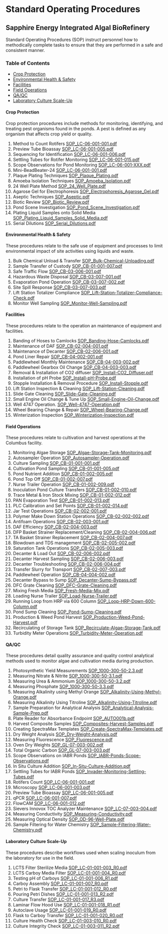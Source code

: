 # Standard Operating Procedures

## Sapphire Energy Integrated Algal BioRefinery

Standard Operating Procedures (SOP) instruct personnel how to methodically complete tasks to ensure that they are performed in a safe and consistent manner.  

### Table of Contents

* [Crop Protection](#crop-protection)
* [Environmental Health & Safety](#environmental-health--safety)
* [Facilities](#facilities)
* [Field Operations](#field-operations)
* [QA/QC](#qaqc)
* [Laboratory Culture Scale-Up](#laboratory-culture-scale-up)

#### Crop Protection

Crop protection procedures include methods for monitoring, identifying, and treating pest organisms found in the ponds. A pest is defined as any organism that affects crop yield or quality.  

1. Method to Count Rotifers [SOP_LC-06-001-001.pdf](SOP/SOP_LC-06-001-001.pdf)
2. Preview Tube Bioassay [SOP_LC-06-001-005.pdf](SOP/SOP_LC-06-001-005.pdf)
3. Sequencing for Identification [SOP_LC-06-001-006.pdf](SOP/SOP_LC-06-001-006.pdf)
4. Settling Tubes for Rotifer Monitoring [SOP_LC-06-001-015.pdf](SOP/SOP_LC-06-001-015.pdf)
5. Scope Observations for Pond Monitoring [SOP_LC-06-001-XXX.pdf](SOP/SOP_LC-06-001-XXX.pdf)
6. Mini-BeadBeater-24 [SOP_LC-06-001-001.pdf](SOP/SOP_LC-06-001-001.pdf)
7. Plaque Plating Techniques [SOP_Plaque_Plating.pdf](SOP/SOP_Plaque_Plating.pdf)
8. Amoeba Isolation Techniques [SOP_Amoeba_Isolation.pdf](SOP/SOP_Amoeba_Isolation.pdf)
9. 24 Well Plate Method [SOP_24_Well_Plate.pdf](SOP/SOP_24_Well_Plate.pdf)
10. Agarose Gel for Electrophoresis [SOP_Electrophoresis_Agarose_Gel.pdf](SOP/SOP_Electrophoresis_Agarose_Gel.pdf)
11. Aseptic Techniques [SOP_Aseptic.pdf](SOP/SOP_Aseptic.pdf)
12. Biotic Review [SOP_Biotic_Review.pdf](SOP/SOP_Biotic_Review.pdf)
13. Pond Scene Investigation [SOP_Pond_Scene_Investigation.pdf](SOP/SOP_Pond_Scene_Investigation.pdf)
14. Plating Liquid Samples onto Solid Media [SOP_Plating_Liquid_Samples_Solid_Media.pdf](SOP/SOP_Plating_Liquid_Samples_Solid_Media.pdf)
15. Serial Dilutions [SOP_Serial_Dilutions.pdf](SOP/SOP_Serial_Dilutions.pdf)

#### Environmental Health & Safety

These procedures relate to the safe use of equipment and processes to limit environmental impact of site activities using liquids and waste.  

1. Bulk Chemical Unload & Transfer [SOP_Bulk-Chemical-Unloading.pdf](SOP/SOP_Bulk-Chemical-Unloading.pdf)
2. Sample Transfer of Custody [SOP_CB-01-001-007.pdf](SOP/SOP_CB-01-001-007.pdf)
3. Safe Traffic Flow [SOP_CB-03-006-001.pdf](SOP/SOP_CB-03-006-001.pdf)
4. Hazardous Waste Disposal [SOP_CB-03-007-001.pdf](SOP/SOP_CB-03-007-001.pdf)
5. Evaporation Pond Operation [SOP_CB-03-007-002.pdf](SOP/SOP_CB-03-007-002.pdf)
6. Site Spill Response [SOP_CB-03-007-003.pdf](SOP/SOP_CB-03-007-003.pdf)
7. Lift Station Totalizer Compliance [SOP_Lift-Station-Totalizer-Compliance-Check.pdf](SOP/SOP_Lift-Station-Totalizer-Compliance-Check.pdf)
8. Monitor Well Sampling [SOP_Monitor-Well-Sampling.pdf](SOP/SOP_Monitor-Well-Sampling.pdf)

#### Facilities

These procedures relate to the operation an maintenance of equipment and facilities.

1. Banding of Hoses to Camlocks [SOP_Banding-Hose-Camlocks.pdf](SOP/SOP_Banding-Hose-Camlocks.pdf)
2. Maintenance of DAF [SOP_CB-02-004-001.pdf](SOP/SOP_CB-02-004-001.pdf)
3. Maintenance of Decanter [SOP_CB-02-006-001.pdf](SOP/SOP_CB-02-006-001.pdf)
4. Pond Liner Repair [SOP_CB-04-002-001.pdf](SOP/SOP_CB-04-002-001.pdf)
5. Paddlewheel Monthly Maintenance [SOP_CB-04-003-002.pdf](SOP/SOP_CB-04-003-002.pdf)
6. Paddlewheel Gearbox Oil Change [SOP_CB-04-003-003.pdf](SOP/SOP_CB-04-003-003.pdf)
7. Removal & Installation of CO2 diffuser [SOP_Install-CO2_Diffuser.pdf](SOP/SOP_Install-CO2_Diffuser.pdf)
8. Installation of pH Probe [SOP_Install-pH-Probe.pdf](SOP/SOP_Install-pH-Probe.pdf)
9. Stopple Installation & Removal Procedure [SOP_Install-Stopple.pdf](SOP/SOP_Install-Stopple.pdf)
10. Lift Station Inspection & Cleaning [SOP_Lift-Station-Cleaning.pdf](SOP/SOP_Lift-Station-Cleaning.pdf)
11. Slide Gate Cleaning [SOP_Slide-Gate-Cleaning.pdf](SOP/SOP_Slide-Gate-Cleaning.pdf)
12. Small Engine Oil Change & Tune Up [SOP_Small-Engine-Oil-Change.pdf](SOP/SOP_Small-Engine-Oil-Change.pdf)
13. Well 4747 Operation. [SOP_Well-4747-Operation.pdf](SOP/SOP_Well-4747-Operation.pdf)
14. Wheel Bearing Change & Repair [SOP_Wheel-Bearing-Change.pdf](SOP/SOP_Wheel-Bearing-Change.pdf)
15. Winterization Inspection [SOP_Winterization-Inspection.pdf](SOP/SOP_Winterization-Inspection.pdf)

#### Field Operations

These procedures relate to cultivation and harvest operations at the Columbus facility.

1. Monitoring Algae Storage [SOP_Algae-Storage-Tank-Monitoring.pdf](SOP/SOP_Algae-Storage-Tank-Monitoring.pdf)
2. Autosampler Operation [SOP_Autosampler-Operation.pdf](SOP/SOP_Autosampler-Operation.pdf)
3. Culture Sampling [SOP_CB-01-001-001.pdf](SOP/SOP_CB-01-001-001.pdf)
4. Cultivation Pond Sampling [SOP_CB-01-001-005.pdf](SOP/SOP_CB-01-001-005.pdf)
5. Pond Nutrient Addition [SOP_CB-01-002-005.pdf](SOP/SOP_CB-01-002-005.pdf)
6. Pond Top Off [SOP_CB-01-002-007.pdf](SOP/SOP_CB-01-002-007.pdf)
7. Nurse Trailer Operation [SOP_CB-01-002-009.pdf](SOP/SOP_CB-01-002-009.pdf)
8. Inoculation Pond Culture Transfers [SOP_CB-01-002-010.pdf](SOP/SOP_CB-01-002-010.pdf)
9. Trace Metal & Iron Stock Mixing [SOP_CB-01-002-012.pdf](SOP/SOP_CB-01-002-012.pdf)
10. PAN Evaporation Test [SOP_CB-01-002-013.pdf](SOP/SOP_CB-01-002-013.pdf)
11. PLC Calibration and Set Points [SOP_CB-01-002-014.pdf](SOP/SOP_CB-01-002-014.pdf)
12. Jar Test Operations [SOP_CB-02-002-001.pdf](SOP/SOP_CB-02-002-001.pdf)
13. Polymer Make Down Station Operations [SOP_CB-02-002-002.pdf](SOP/SOP_CB-02-002-002.pdf)
14. Antifoam Operations [SOP_CB-02-003-001.pdf](SOP/SOP_CB-02-003-001.pdf)
15. DAF Efficiency [SOP_CB-02-004-003.pdf](SOP/SOP_CB-02-004-003.pdf)
16. DFP Basket Strainer Replacement/Cleaning [SOP_CB-02-004-006.pdf](SOP/SOP_CB-02-004-006.pdf)
17. TA Basket Strainer Replacement [SOP_CB-02-004-007.pdf](SOP/SOP_CB-02-004-007.pdf)
18. Blowdown and TDS management [SOP_CB-02-005-002.pdf](SOP/SOP_CB-02-005-002.pdf)
19. Saturation Tank Operations [SOP_CB-02-005-003.pdf](SOP/SOP_CB-02-005-003.pdf)
20. Decanter & Load Out [SOP_CB-02-006-002.pdf](SOP/SOP_CB-02-006-002.pdf)
21. Decanter Harvest Sampling [SOP_CB-02-006-003.pdf](SOP/SOP_CB-02-006-003.pdf)
22. Decanter Troubleshooting [SOP_CB-02-006-004.pdf](SOP/SOP_CB-02-006-004.pdf)
23. Transfer Slurry for Transport [SOP_CB-02-007-003.pdf](SOP/SOP_CB-02-007-003.pdf)
24. Paddlewheel Operation [SOP_CB-04-004-002.pdf](SOP/SOP_CB-04-004-002.pdf)
25. Decanter Bypass to Sump [SOP_Decanter-Sump-Bypass.pdf](SOP/SOP_Decanter-Sump-Bypass.pdf)
26. DFC Grate Cleaning [SOP_DFC-Grate-Cleaning.pdf](SOP/SOP_DFC-Grate-Cleaning.pdf)
27. Mixing Fresh Media [SOP_Fresh-Media-Mix.pdf](SOP/SOP_Fresh-Media-Mix.pdf)
28. Loading Nurse Trailer [SOP_Load-Nurse-Trailer.pdf](SOP/SOP_Load-Nurse-Trailer.pdf)
29. Running Loop from HRP via 600 Column [SOP_Loop-HRP-Down-600-Column.pdf](SOP/SOP_Loop-HRP-Down-600-Column.pdf)
30. Pond Sump Cleaning [SOP_Pond-Sump-Cleaning.pdf](SOP/SOP_Pond-Sump-Cleaning.pdf)
31. Production & Weed Pond Harvest [SOP_Production-Weed-Pond-Harvest.pdf](SOP/SOP_Production-Weed-Pond-Harvest.pdf)
32. Recirculating of Storage Tank [SOP_Recirculate-Algae-Storage-Tank.pdf](SOP/SOP_Recirculate-Algae-Storage-Tank.pdf)
33. Turbidity Meter Operations [SOP_Turbidity-Meter-Operation.pdf](SOP/SOP_Turbidity-Meter-Operation.pdf)

#### QA/QC

These procedures detail quality assurance and quality control analytical methods used to monitor algae and cultivation media during production.

1. Photosynthetic Yield Measurements [SOP_1000-300-50-2.3.pdf](SOP/SOP_1000-300-50-2.3.pdf)
2. Measuring Nitrate & Nitrite [SOP_1000-300-50-3.1.pdf](SOP/SOP_1000-300-50-3.1.pdf)
3. Measuring Urea & Ammonium [SOP_1000-300-50-3.2.pdf](SOP/SOP_1000-300-50-3.2.pdf)
4. Measuring Phosphate [SOP_1000-300-50-3.3.pdf](SOP/SOP_1000-300-50-3.3.pdf)
5. Measuring Alkalinity using Methyl Orange [SOP_Alkalinity-Using-Methyl-Orange.pdf](SOP/SOP_Alkalinity-Using-Methyl-Orange.pdf)
6. Measuring Alkalinity Using Titroline [SOP_Alkalinity-Using-Titroline.pdf](SOP/SOP_Alkalinity-Using-Titroline.pdf)
7. Sample Preparation for Analytical Analysis [SOP_Analytical-Analysis-Sample-Prep.pdf](SOP/SOP_Analytical-Analysis-Sample-Prep.pdf)
8. Plate Reader for Absorbance Endpoint [SOP_AUTO001b.pdf](SOP/SOP_AUTO001b.pdf)
9. Harvest Composite Samples [SOP_Composites-Harvest-Samples.pdf](SOP/SOP_Composites-Harvest-Samples.pdf)
10. Creating SpectraMax Templates [SOP_Create-SpectraMax-Templates.pdf](SOP/SOP_Create-SpectraMax-Templates.pdf)
11. Dry Weight Analysis [SOP_Dry-Weight-Analysis.pdf](SOP/SOP_Dry-Weight-Analysis.pdf)
12. Measuring Fluorescence [SOP_Fluorescence.pdf](SOP/SOP_Fluorescence.pdf)
13. Oven Dry Weights [SOP_GL-07-003-002.pdf](SOP/SOP_GL-07-003-002.pdf)
14. Total Organic Carbon [SOP_GL-07-003-003.pdf](SOP/SOP_GL-07-003-003.pdf)
15. Scope Observations on IABR Ponds [SOP_IABR-Ponds-Scope-Observations.pdf](SOP/SOP_IABR-Ponds-Scope-Observations.pdf)
16. In Situ Culture Addition [SOP_In-Situ-Culture-Addition.pdf](SOP/SOP_In-Situ-Culture-Addition.pdf)
17. Settling Tubes for IABR Ponds [SOP_Invader-Monitoring-Settling-Tubes.pdf](SOP/SOP_Invader-Monitoring-Settling-Tubes.pdf)
18. Rotifers Count [SOP_LC-06-001-001.pdf](SOP/SOP_LC-06-001-001.pdf)
19. Microscopy [SOP_LC-06-001-003.pdf](SOP/SOP_LC-06-001-003.pdf)
20. Preview Tube Bioassay [SOP_LC-06-001-005.pdf](SOP/SOP_LC-06-001-005.pdf)
21. qPCR [SOP_LC-06-001-007.pdf](SOP/SOP_LC-06-001-007.pdf)
22. FlowCAM [SOP_LC-06-001-012.pdf](SOP/SOP_LC-06-001-012.pdf)
23. Sievers Innovox TOC Analyzer Maintenance [SOP_LC-07-003-004.pdf](SOP/SOP_LC-07-003-004.pdf)
24. Measuring Conductivity [SOP_Measuring-Conductivity.pdf](SOP/SOP_Measuring-Conductivity.pdf)
25. Measuring Optical Density [SOP_OD-96-Well-Plate.pdf](SOP/SOP_OD-96-Well-Plate.pdf)
26. Sample Filtering for Water Chemistry [SOP_Sample-Filtering-Water-Chemistry.pdf](SOP/SOP_Sample-Filtering-Water-Chemistry.pdf)

#### Laboratory Culture Scale-Up

These procedures describe workflows used when scaling inoculum from the laboratory for use in the field.  

1. LCTS Filter Sterilize Media [SOP_LC-01-001-003_R0.pdf](SOP/SOP_LC-01-001-003_R0.pdf)
2. LCTS Carboy Media Filter [SOP_LC-01-001-004_R0.pdf](SOP/SOP_LC-01-001-004_R0.pdf)
3. Testing pH of Carboys [SOP_LC-01-001-006_R1.pdf](SOP/SOP_LC-01-001-006_R1.pdf)
4. Carboy Assembly [SOP_LC-01-001-007_R0.pdf](SOP/SOP_LC-01-001-007_R0.pdf)
5. Petri to Flask Transfer [SOP_LC-01-001-012_R0.pdf](SOP/SOP_LC-01-001-012_R0.pdf)
6. Pouring Petri Dishes [SOP_LC-01-001-013_R2.pdf](SOP/SOP_LC-01-001-013_R2.pdf)
7. Culture Transfer [SOP_LC-01-001-017_R3.pdf](SOP/SOP_LC-01-001-017_R3.pdf)
8. Laminar Flow Hood Use [SOP_LC-01-001-018_R1.pdf](SOP/SOP_LC-01-001-018_R1.pdf)
9. Autoclave Usage [SOP_LC-01-001-019_R0.pdf](SOP/SOP_LC-01-001-019_R0.pdf)
10. Flask to Carboy Transfer [SOP_LC-01-001-020_R0.pdf](SOP/SOP_LC-01-001-020_R0.pdf)
11. Culture Health Check [SOP_LC-01-003-010_R0.pdf](SOP/SOP_LC-01-003-010_R0.pdf)
12. Culture Integrity Check [SOP_LC-01-003-011_R2.pdf](SOP/SOP_LC-01-003-011_R2.pdf)
